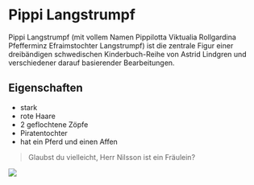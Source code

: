 # Pippi Langstrumpf
Pippi Langstrumpf (mit vollem Namen Pippilotta Viktualia Rollgardina Pfefferminz Efraimstochter Langstrumpf) ist die zentrale Figur einer dreibändigen schwedischen Kinderbuch-Reihe von Astrid Lindgren und verschiedener darauf basierender Bearbeitungen.

## Eigenschaften
* stark
* rote Haare
* 2 geflochtene Zöpfe
* Piratentochter
* hat ein Pferd und einen Affen

> Glaubst du vielleicht,
> Herr Nilsson ist ein Fräulein?

<img src="https://www.br.de/kinder/pippi-langstrumpf-beim-spaghetti-essen-dpa-100~_v-img__16__9__xl_-d31c35f8186ebeb80b0cd843a7c267a0e0c81647.jpg?version=e8b52"/>